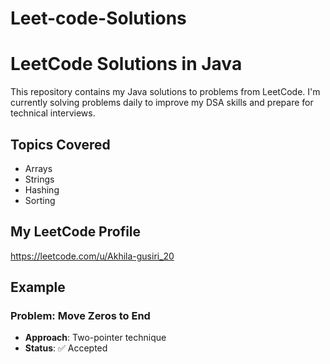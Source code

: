 # Leet-code-Solutions
# LeetCode Solutions in Java

This repository contains my Java solutions to problems from LeetCode. I'm currently solving problems daily to improve my DSA skills and prepare for technical interviews.

## Topics Covered
- Arrays
- Strings
- Hashing
- Sorting
  
## My LeetCode Profile
https://leetcode.com/u/Akhila-gusiri_20

## Example
### Problem: Move Zeros to End
- **Approach**: Two-pointer technique
- **Status**: ✅ Accepted


